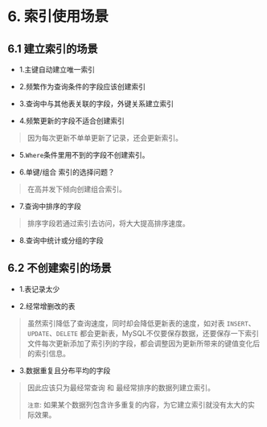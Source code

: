 # 6. 索引使用场景

## 6.1 建立索引的场景
* 1.主键自动建立唯一索引

* 2.频繁作为查询条件的字段应该创建索引

* 3.查询中与其他表关联的字段，外键关系建立索引

* 4.频繁更新的字段不适合创建索引
> 因为每次更新不单单更新了记录，还会更新索引。

* 5.`Where`条件里用不到的字段不创建索引。

* 6.单键/组合 索引的选择问题？
> 在高并发下倾向创建组合索引。

* 7.查询中排序的字段
> 排序字段若通过索引去访问，将大大提高排序速度。

* 8.查询中统计或分组的字段


## 6.2 不创建索引的场景
* 1.表记录太少

* 2.经常增删改的表
> 虽然索引降低了查询速度，同时却会降低更新表的速度，如对表 `INSERT`、`UPDATE`、`DELETE` 都会更新表，MySQL不仅要保存数据，还要保存一下索引文件每次更新添加了索引列的字段，都会调整因为更新所带来的键值变化后的索引信息。

* 3.数据重复且分布平均的字段
> 因此应该只为最经常查询 和 最经常排序的数据列建立索引。
>
> `注意`: 如果某个数据列包含许多重复的内容，为它建立索引就没有太大的实际效果。
